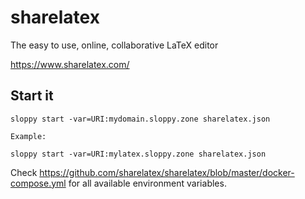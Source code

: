 # sharelatex

The easy to use, online, collaborative LaTeX editor

https://www.sharelatex.com/

## Start it

```
sloppy start -var=URI:mydomain.sloppy.zone sharelatex.json

Example:
   
sloppy start -var=URI:mylatex.sloppy.zone sharelatex.json
```

Check https://github.com/sharelatex/sharelatex/blob/master/docker-compose.yml for all available environment variables.
